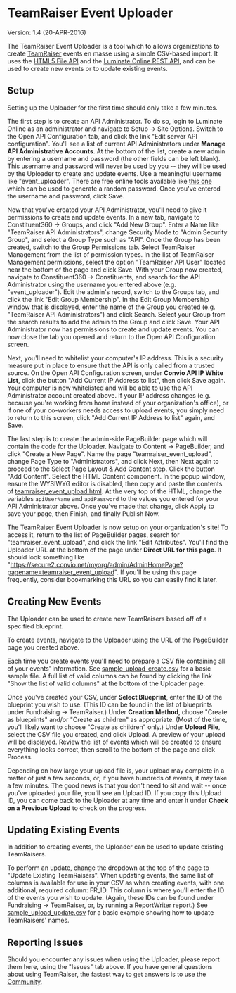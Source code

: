 TeamRaiser Event Uploader
=========================

Version: 1.4 (20-APR-2016)

The TeamRaiser Event Uploader is a tool which to allows organizations to create [TeamRaiser](https://www.blackbaud.com/online-marketing/teamraiser-event-fundraising) events en masse using a simple CSV-based import. It uses the [HTML5 File API](http://www.w3.org/TR/FileAPI/) and the [Luminate Online REST API](http://open.convio.com/api), and can be used to create new events or to update existing events.

Setup
-----

Setting up the Uploader for the first time should only take a few minutes.

The first step is to create an API Administrator. To do so, login to Luminate Online as an administrator and navigate to Setup -> Site Options. Switch to the Open API Configuration tab, and click the link "Edit server API configuration". You'll see a list of current API Administrators under **Manage API Administrative Accounts**. At the bottom of the list, create a new admin by entering a username and password (the other fields can be left blank). This username and password will never be used by you -- they will be used by the Uploader to create and update events. Use a meaningful username like "event_uploader". There are free online tools available like [this one](http://www.pctools.com/guides/password/) which can be used to generate a random password. Once you've entered the username and password, click Save.

Now that you've created your API Administrator, you'll need to give it permissions to create and update events. In a new tab, navigate to Constituent360 -> Groups, and click "Add New Group". Enter a Name like "TeamRaiser API Administrators", change Security Mode to "Admin Security Group", and select a Group Type such as "API". Once the Group has been created, switch to the Group Permissions tab. Select TeamRaiser Management from the list of permission types. In the list of TeamRaiser Management permissions, select the option "TeamRaiser API User" located near the bottom of the page and click Save. With your Group now created, navigate to Constituent360 -> Constituents, and search for the API Administrator using the username you entered above (e.g. "event_uploader"). Edit the admin's record, switch to the Groups tab, and click the link "Edit Group Membership". In the Edit Group Membership window that is displayed, enter the name of the Group you created (e.g. "TeamRaiser API Administrators") and click Search. Select your Group from the search results to add the admin to the Group and click Save. Your API Administrator now has permissions to create and update events. You can now close the tab you opened and return to the Open API Configuration screen.

Next, you'll need to whitelist your computer's IP address. This is a security measure put in place to ensure that the API is only called from a trusted source. On the Open API Configuration screen, under **Convio API IP White List**, click the button "Add Current IP Address to list", then click Save again. Your computer is now whitelisted and will be able to use the API Administrator account created above. If your IP address changes (e.g. because you're working from home instead of your organization's office), or if one of your co-workers needs access to upload events, you simply need to return to this screen, click "Add Current IP Address to list" again, and Save.

The last step is to create the admin-side PageBuilder page which will contain the code for the Uploader. Navigate to Content -> PageBuilder, and click "Create a New Page". Name the page "teamraiser_event_upload", change Page Type to "Administrators", and click Next, then Next again to proceed to the Select Page Layout & Add Content step. Click the button "Add Content". Select the HTML Content component. In the popup window, ensure the WYSIWYG editor is disabled, then copy and paste the contents of [teamraiser_event_upload.html](https://raw.github.com/noahcooper/teamraiserEventUploader/master/teamraiser_event_upload.html). At the very top of the HTML, change the variables `apiUserName` and `apiPassword` to the values you entered for your API Administrator above. Once you've made that change, click Apply to save your page, then Finish, and finally Publish Now.

The TeamRaiser Event Uploader is now setup on your organization's site! To access it, return to the list of PageBuilder pages, search for "teamraiser_event_upload", and click the link "Edit Attributes". You'll find the Uploader URL at the bottom of the page under **Direct URL for this page**. It should look something like "https://secure2.convio.net/myorg/admin/AdminHomePage?pagename=teamraiser_event_upload". If you'll be using this page frequently, consider bookmarking this URL so you can easily find it later.

Creating New Events
-------------------

The Uploader can be used to create new TeamRaisers based off of a specified blueprint.

To create events, navigate to the Uploader using the URL of the PageBuilder page you created above.

Each time you create events you'll need to prepare a CSV file containing all of your events' information. See [sample_upload_create.csv](https://raw.github.com/noahcooper/teamraiserEventUploader/master/sample_upload_create.csv) for a basic sample file. A full list of valid columns can be found by clicking the link "Show the list of valid columns" at the bottom of the Uploader page.

Once you've created your CSV, under **Select Blueprint**, enter the ID of the blueprint you wish to use. (This ID can be found in the list of blueprints under Fundraising -> TeamRaiser.) Under **Creation Method**, choose "Create as blueprints" and/or "Create as children" as appropriate. (Most of the time, you'll likely want to choose "Create as children" only.) Under **Upload File**, select the CSV file you created, and click Upload. A preview of your upload will be displayed. Review the list of events which will be created to ensure everything looks correct, then scroll to the bottom of the page and click Process.

Depending on how large your upload file is, your upload may complete in a matter of just a few seconds, or, if you have hundreds of events, it may take a few minutes. The good news is that you don't need to sit and wait -- once you've uploaded your file, you'll see an Upload ID. If you copy this Upload ID, you can come back to the Uploader at any time and enter it under **Check on a Previous Upload** to check on the progress.

Updating Existing Events
------------------------

In addition to creating events, the Uploader can be used to update existing TeamRaisers.

To perform an update, change the dropdown at the top of the page to "Update Existing TeamRaisers". When updating events, the same list of columns is available for use in your CSV as when creating events, with one additional, required column: FR_ID. This column is where you'll enter the ID of the events you wish to update. (Again, these IDs can be found under Fundraising -> TeamRaiser, or, by running a ReportWriter report.) See [sample_upload_update.csv](https://raw.github.com/noahcooper/teamraiserEventUploader/master/sample_upload_update.csv) for a basic example showing how to update TeamRaisers' names.

Reporting Issues
----------------

Should you encounter any issues when using the Uploader, please report them here, using the "Issues" tab above. If you have general questions about using TeamRaiser, the fastest way to get answers is to use the [Community](http://community.convio.com).